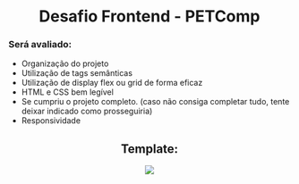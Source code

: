 <h1 align="center">
  Desafio Frontend - PETComp  
</h1>

### Será avaliado:

* Organização do projeto
* Utilização de tags semânticas
* Utilização de display flex ou grid de forma eficaz
* HTML e CSS bem legível
* Se cumpriu o projeto completo. (caso não consiga completar tudo, tente deixar indicado
como prosseguiria)
* Responsividade



<h2 align="center">
  Template:
</h2>
<div align="center"> 
<img src="https://cdn.discordapp.com/attachments/1037495578831097957/1095476507113160704/nlw_Figma_e_mais_2_paginas_-_Pessoal_Microsoft_Edge_11_04_2023_07_57_43.png">
</div>
